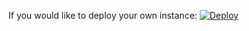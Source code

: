 If you would like to deploy your own instance:
[![Deploy](https://www.herokucdn.com/deploy/button.svg)](https://heroku.com/deploy)